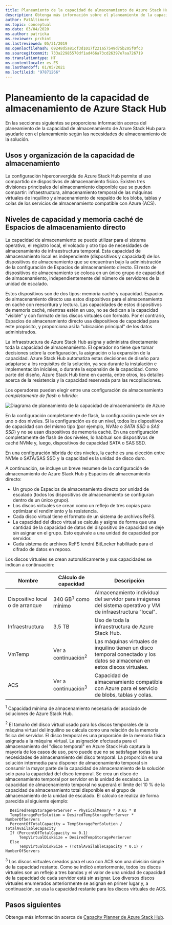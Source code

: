 ```yaml
---
title: Planeamiento de la capacidad de almacenamiento de Azure Stack Hub
description: Obtenga más información sobre el planeamiento de la capacidad de almacenamiento para las implementaciones de Azure Stack Hub.
author: PatAltimore
ms.topic: conceptual
ms.date: 03/04/2020
ms.author: patricka
ms.reviewer: prchint
ms.lastreviewed: 05/31/2019
ms.openlocfilehash: 69248d5a81cf3d1017f221a57549d75b205f0fc3
ms.sourcegitcommit: 733a22985570df1ad466a73cd26397e7aa726719
ms.translationtype: HT
ms.contentlocale: es-ES
ms.lasthandoff: 01/05/2021
ms.locfileid: "97871266"
---
```

# <a name="azure-stack-hub-storage-capacity-planning"></a>Planeamiento de la capacidad de almacenamiento de Azure Stack Hub

En las secciones siguientes se proporciona información acerca del planeamiento de la capacidad de almacenamiento de Azure Stack Hub para ayudarle con el planeamiento según las necesidades de almacenamiento de la solución.

## <a name="uses-and-organization-of-storage-capacity"></a>Usos y organización de la capacidad de almacenamiento

La configuración hiperconvergida de Azure Stack Hub permite el uso compartido de dispositivos de almacenamiento físico. Existen tres divisiones principales del almacenamiento disponible que se pueden compartir: infraestructura, almacenamiento temporal de las máquinas virtuales de inquilino y almacenamiento de respaldo de los blobs, tablas y colas de los servicios de almacenamiento compatible con Azure (ACS).

## <a name="storage-spaces-direct-cache-and-capacity-tiers"></a>Niveles de capacidad y memoria caché de Espacios de almacenamiento directo

La capacidad de almacenamiento se puede utilizar para el sistema operativo, el registro local, el volcado y otro tipo de necesidades de almacenamiento de infraestructura temporal. Esta capacidad de almacenamiento local es independiente (dispositivos y capacidad) de los dispositivos de almacenamiento que se encuentran bajo la administración de la configuración de Espacios de almacenamiento directo. El resto de dispositivos de almacenamiento se coloca en un único grupo de capacidad de almacenamiento, independientemente del número de servidores de la unidad de escalado.

Estos dispositivos son de dos tipos: memoria caché y capacidad. Espacios de almacenamiento directo usa estos dispositivos para el almacenamiento en caché con reescritura y lectura. Las capacidades de estos dispositivos de memoria caché, mientras estén en uso, no se dedican a la capacidad "visible" y con formato de los discos virtuales con formato. Por el contrario, Espacios de almacenamiento directo usa dispositivos de capacidad para este propósito, y proporciona así la "ubicación principal" de los datos administrados.

La infraestructura de Azure Stack Hub asigna y administra directamente toda la capacidad de almacenamiento. El operador no tiene que tomar decisiones sobre la configuración, la asignación o la expansión de la capacidad. Azure Stack Hub automatiza estas decisiones de diseño para adaptarse a los requisitos de la solución, ya sea durante la instalación e implementación iniciales, o durante la expansión de la capacidad. Como parte del diseño, Azure Stack Hub tiene en cuenta, entre otros, los detalles acerca de la resistencia y la capacidad reservada para las recopilaciones.

Los operadores pueden elegir entre una configuración de almacenamiento *completamente de flash* o *híbrido*:

![Diagrama de planeamiento de la capacidad de almacenamiento de Azure](media/azure-stack-capacity-planning/storage.png)

En la configuración completamente de flash, la configuración puede ser de uno o dos niveles. Si la configuración es de un nivel, todos los dispositivos de capacidad son del mismo tipo (por ejemplo, *NVMe* o *SATA SSD* o *SAS SSD*) y no se usan dispositivos de memoria caché. En una configuración completamente de flash de dos niveles, lo habitual son dispositivos de caché NVMe y, luego, dispositivos de capacidad SATA o SAS SSD.

En una configuración híbrida de dos niveles, la caché es una elección entre NVMe o SATA/SAS SSD y la capacidad es la unidad de disco duro.

A continuación, se incluye un breve resumen de la configuración de almacenamiento de Azure Stack Hub y Espacios de almacenamiento directo:
- Un grupo de Espacios de almacenamiento directo por unidad de escalado (todos los dispositivos de almacenamiento se configuran dentro de un único grupo).
- Los discos virtuales se crean como un reflejo de tres copias para optimizar el rendimiento y la resistencia.
- Cada disco virtual tiene el formato de un sistema de archivos ReFS.
- La capacidad del disco virtual se calcula y asigna de forma que una cantidad de la capacidad de datos del dispositivo de capacidad se deje sin asignar en el grupo. Esto equivale a una unidad de capacidad por servidor.
- Cada sistema de archivos ReFS tendrá BitLocker habilitado para el cifrado de datos en reposo. 

Los discos virtuales se crean automáticamente y sus capacidades se indican a continuación:

|Nombre|Cálculo de capacidad|Descripción|
|-----|-----|-----|
|Dispositivo local o de arranque|340 GB<sup>1</sup> como mínimo|Almacenamiento individual del servidor para imágenes del sistema operativo y VM de infraestructura "local".|
|Infraestructura|3,5 TB|Uso de toda la infraestructura de Azure Stack Hub.|
|VmTemp|Ver a continuación<sup>2</sup>|Las máquinas virtuales de inquilino tienen un disco temporal conectado y los datos se almacenan en estos discos virtuales.|
|ACS|Ver a continuación<sup>3</sup>|Capacidad de almacenamiento compatible con Azure para el servicio de blobs, tablas y colas.|

<sup>1</sup> Capacidad mínima de almacenamiento necesaria del asociado de soluciones de Azure Stack Hub.

<sup>2</sup> El tamaño del disco virtual usado para los discos temporales de la máquina virtual del inquilino se calcula como una relación de la memoria física del servidor. El disco temporal es una proporción de la memoria física asignada a la máquina virtual. La asignación efectuada para el almacenamiento del "disco temporal" en Azure Stack Hub captura la mayoría de los casos de uso, pero puede que no se satisfagan todas las necesidades de almacenamiento del disco temporal. La proporción es una solución intermedia para disponer de almacenamiento temporal sin consumir la mayor parte de la capacidad de almacenamiento de la solución solo para la capacidad del disco temporal. Se crea un disco de almacenamiento temporal por servidor en la unidad de escalado. La capacidad de almacenamiento temporal no superará el límite del 10 % de la capacidad de almacenamiento total disponible en el grupo de almacenamiento de la unidad de escalado. El cálculo se realiza de forma parecida al siguiente ejemplo:

```
  DesiredTempStoragePerServer = PhysicalMemory * 0.65 * 8
  TempStoragePerSolution = DesiredTempStoragePerServer * NumberOfServers
  PercentOfTotalCapacity = TempStoragePerSolution / TotalAvailableCapacity
  If (PercentOfTotalCapacity <= 0.1)
      TempVirtualDiskSize = DesiredTempStoragePerServer
  Else
      TempVirtualDiskSize = (TotalAvailableCapacity * 0.1) / NumberOfServers
```

<sup>3</sup> Los discos virtuales creados para el uso con ACS son una división simple de la capacidad restante. Como se indicó anteriormente, todos los discos virtuales son un reflejo a tres bandas y el valor de una unidad de capacidad de la capacidad de cada servidor está sin asignar. Los diversos discos virtuales enumerados anteriormente se asignan en primer lugar y, a continuación, se usa la capacidad restante para los discos virtuales de ACS.

## <a name="next-steps"></a>Pasos siguientes

Obtenga más información acerca de [Capacity Planner de Azure Stack Hub](azure-stack-capacity-planner.md).
